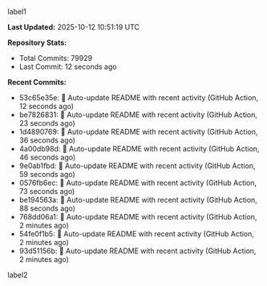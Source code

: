 
label1 
<!-- ACTIVITY_START -->
**Last Updated:** 2025-10-12 10:51:19 UTC

**Repository Stats:**
- Total Commits: 79929
- Last Commit: 12 seconds ago

**Recent Commits:**
- 53c65e35e: 🤖 Auto-update README with recent activity (GitHub Action, 12 seconds ago)
- be7826831: 🤖 Auto-update README with recent activity (GitHub Action, 23 seconds ago)
- 1d4890769: 🤖 Auto-update README with recent activity (GitHub Action, 36 seconds ago)
- 4a00db98d: 🤖 Auto-update README with recent activity (GitHub Action, 46 seconds ago)
- 9e0ab1fbd: 🤖 Auto-update README with recent activity (GitHub Action, 59 seconds ago)
- 0576fb6ec: 🤖 Auto-update README with recent activity (GitHub Action, 73 seconds ago)
- be194563a: 🤖 Auto-update README with recent activity (GitHub Action, 88 seconds ago)
- 768dd06a1: 🤖 Auto-update README with recent activity (GitHub Action, 2 minutes ago)
- 54fe0f1b5: 🤖 Auto-update README with recent activity (GitHub Action, 2 minutes ago)
- 93d51156b: 🤖 Auto-update README with recent activity (GitHub Action, 2 minutes ago)
<!-- ACTIVITY_END -->

label2
